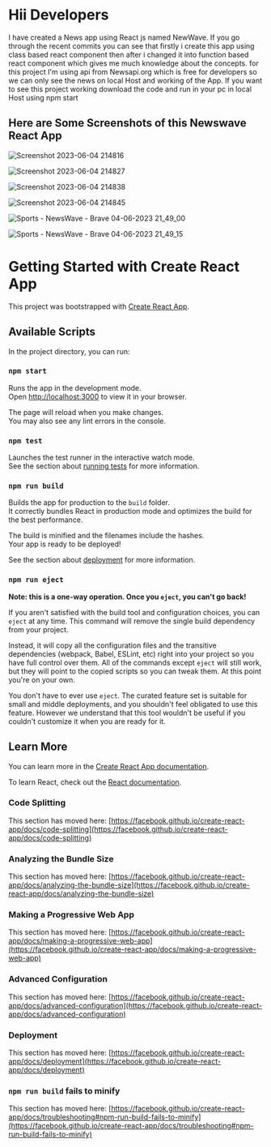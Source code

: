 # Hii Developers

I have created a News app using React js named NewWave.
If you go through the recent commits you can see that firstly i create this app using class based react component then after i changed it into function based react component which gives me much knowledge about the concepts.
for this project I'm using api from Newsapi.org which is free for developers 
so we can only see the news on local Host and working of the App.
If you want to see this project working download the code and run in your pc in local Host using npm start

## Here are Some Screenshots of this Newswave React App
![Screenshot 2023-06-04 214816](https://github.com/Abhigupta13/NewsWave-React-App/assets/100848632/3f86dc95-76ac-4e5d-8691-ed3d2e3979bc)

![Screenshot 2023-06-04 214827](https://github.com/Abhigupta13/NewsWave-React-App/assets/100848632/7d7da3a6-cd6d-43f1-9f4f-3f333c796add)

![Screenshot 2023-06-04 214838](https://github.com/Abhigupta13/NewsWave-React-App/assets/100848632/95b1246a-323a-40bf-a4db-0085c2a9a26b)

![Screenshot 2023-06-04 214845](https://github.com/Abhigupta13/NewsWave-React-App/assets/100848632/0b59f4a5-fe77-46dd-9d64-5f1eb9a5582e)

![Sports - NewsWave - Brave 04-06-2023 21_49_00](https://github.com/Abhigupta13/NewsWave-React-App/assets/100848632/e100da78-22ae-4702-afc2-d3eb016755eb)

![Sports - NewsWave - Brave 04-06-2023 21_49_15](https://github.com/Abhigupta13/NewsWave-React-App/assets/100848632/bdb4a2c3-aad5-4480-986a-88d35ce9c0b4)

# Getting Started with Create React App

This project was bootstrapped with [Create React App](https://github.com/facebook/create-react-app).

## Available Scripts

In the project directory, you can run:

### `npm start`

Runs the app in the development mode.\
Open [http://localhost:3000](http://localhost:3000) to view it in your browser.

The page will reload when you make changes.\
You may also see any lint errors in the console.

### `npm test`

Launches the test runner in the interactive watch mode.\
See the section about [running tests](https://facebook.github.io/create-react-app/docs/running-tests) for more information.

### `npm run build`

Builds the app for production to the `build` folder.\
It correctly bundles React in production mode and optimizes the build for the best performance.

The build is minified and the filenames include the hashes.\
Your app is ready to be deployed!

See the section about [deployment](https://facebook.github.io/create-react-app/docs/deployment) for more information.

### `npm run eject`

**Note: this is a one-way operation. Once you `eject`, you can't go back!**

If you aren't satisfied with the build tool and configuration choices, you can `eject` at any time. This command will remove the single build dependency from your project.

Instead, it will copy all the configuration files and the transitive dependencies (webpack, Babel, ESLint, etc) right into your project so you have full control over them. All of the commands except `eject` will still work, but they will point to the copied scripts so you can tweak them. At this point you're on your own.

You don't have to ever use `eject`. The curated feature set is suitable for small and middle deployments, and you shouldn't feel obligated to use this feature. However we understand that this tool wouldn't be useful if you couldn't customize it when you are ready for it.

## Learn More

You can learn more in the [Create React App documentation](https://facebook.github.io/create-react-app/docs/getting-started).

To learn React, check out the [React documentation](https://reactjs.org/).

### Code Splitting

This section has moved here: [https://facebook.github.io/create-react-app/docs/code-splitting](https://facebook.github.io/create-react-app/docs/code-splitting)

### Analyzing the Bundle Size

This section has moved here: [https://facebook.github.io/create-react-app/docs/analyzing-the-bundle-size](https://facebook.github.io/create-react-app/docs/analyzing-the-bundle-size)

### Making a Progressive Web App

This section has moved here: [https://facebook.github.io/create-react-app/docs/making-a-progressive-web-app](https://facebook.github.io/create-react-app/docs/making-a-progressive-web-app)

### Advanced Configuration

This section has moved here: [https://facebook.github.io/create-react-app/docs/advanced-configuration](https://facebook.github.io/create-react-app/docs/advanced-configuration)

### Deployment

This section has moved here: [https://facebook.github.io/create-react-app/docs/deployment](https://facebook.github.io/create-react-app/docs/deployment)

### `npm run build` fails to minify

This section has moved here: [https://facebook.github.io/create-react-app/docs/troubleshooting#npm-run-build-fails-to-minify](https://facebook.github.io/create-react-app/docs/troubleshooting#npm-run-build-fails-to-minify)
